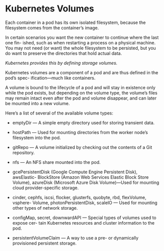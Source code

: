 # Kubernetes Volumes

Each container in a pod has its own isolated filesystem, because the filesystem comes from the container’s image.

In certain scenarios you want the new container to continue where the last one fin-
ished, such as when restarting a process on a physical machine. You may not need (or
want) the whole filesystem to be persisted, but you do want to preserve the directories
that hold actual data.

*Kubernetes provides this by defining storage volumes.*

Kubernetes volumes are a component of a pod and are thus defined in the pod’s spec-
ification—much like containers.

A volume is bound to the lifecycle of a pod and will stay in existence only while the
pod exists, but depending on the volume type, the volume’s files may remain intact
even after the pod and volume disappear, and can later be mounted into a new volume.

Here’s a list of
several of the available volume types:

- emptyDir — A simple empty directory used for storing transient data.

- hostPath — Used for mounting directories from the worker node’s filesystem
into the pod.

- gitRepo — A volume initialized by checking out the contents of a Git repository.

- nfs — An NFS share mounted into the pod.

- gcePersistentDisk (Google Compute Engine Persistent Disk), awsElastic-
BlockStore (Amazon Web Services Elastic Block Store Volume), azureDisk
(Microsoft Azure Disk Volume)—Used for mounting cloud provider-specific
storage.

- cinder, cephfs, iscsi, flocker, glusterfs, quobyte, rbd, flexVolume, vsphere-
Volume, photonPersistentDisk, scaleIO — Used for mounting other types of
network storage.

- configMap, secret, downwardAPI — Special types of volumes used to expose cer-
tain Kubernetes resources and cluster information to the pod.

- persistentVolumeClaim — A way to use a pre- or dynamically provisioned persistent storage.

